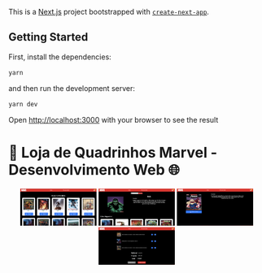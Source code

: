 This is a [Next.js](https://nextjs.org/) project bootstrapped with [`create-next-app`](https://github.com/vercel/next.js/tree/canary/packages/create-next-app).

## Getting Started

First, install the dependencies:

```bash
yarn
```

and then run the development server:

```bash
yarn dev
```

Open [http://localhost:3000](http://localhost:3000) with your browser to see the result

# 🚀 Loja de Quadrinhos Marvel - Desenvolvimento Web 🌐


<p align="center">
  <a rel="noopener" target="_blank"><img width="150" src="./src/assets/images/homepage.png" alt="home"></a>
   <a rel="noopener" target="_blank"><img width="150" src="./src/assets/images/heropage.png" alt="hero"></a>
    <a rel="noopener" target="_blank"><img width="150" src="./src/assets/images/comicpage.png" alt="comic"></a>
    <a rel="noopener" target="_blank"><img width="150" src="./src/assets/images/paymentpage.png" alt="payment"></a>
</p>


